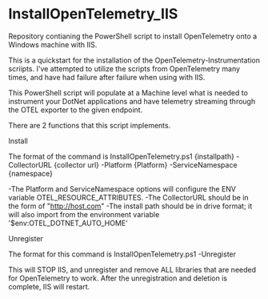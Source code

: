 # InstallOpenTelemetry_IIS
Repository contianing the PowerShell script to install OpenTelemetry onto a Windows machine with IIS.

This is a quickstart for the installation of the OpenTelemetry-Instrumentation scriipts.   I've attempted to utilize the scripts from OpenTelemetry many times, and have had failure after failure when using with IIS.

This PowerShell script will populate at a Machine level what is needed to instrument your DotNet applications and have telemetry streaming through the OTEL exporter to the given endpoint.


There are 2 functions that this script implements.   

Install

The format of the command is InstallOpenTelemetry.ps1 {installpath} -CollectorURL {collector url} -Platform {Platform} -ServiceNamespace {namespace}


-The Platform and ServiceNamespace options will configure the ENV variable OTEL_RESOURCE_ATTRIBUTES.
-The CollectorURL should be in the form of "http://host.com"
-The install path should be in drive format; it will also import from the environment variable  '$env:OTEL_DOTNET_AUTO_HOME'

Unregister

The format for this command is InstallOpenTelemetry.ps1 -Unregister


This will STOP IIS, and unregister and remove ALL libraries that are needed for OpenTelemetry to work.  After the unregistration and deletion is complete, IIS will restart.


